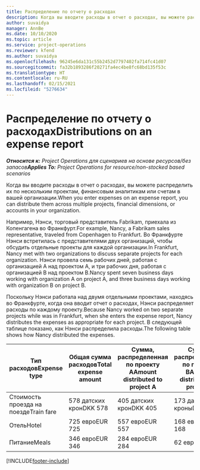 ```yaml
---
title: Распределение по отчету о расходах
description: Когда вы вводите расходы в отчет о расходах, вы можете распределить их по нескольким проектам, юридическим лицам или счетам в вашей организации.
author: suvaidya
manager: AnnBe
ms.date: 10/10/2020
ms.topic: article
ms.service: project-operations
ms.reviewer: kfend
ms.author: suvaidya
ms.openlocfilehash: 96245e6da131c55b2452d7797402fa714fc41d07
ms.sourcegitcommit: fa32b1893286f20271fa4ec4be8fc68bd135f53c
ms.translationtype: HT
ms.contentlocale: ru-RU
ms.lasthandoff: 02/15/2021
ms.locfileid: "5276634"
---
```

# <a name="distributions-on-an-expense-report"></a><span data-ttu-id="949fa-103">Распределение по отчету о расходах</span><span class="sxs-lookup"><span data-stu-id="949fa-103">Distributions on an expense report</span></span>

<span data-ttu-id="949fa-104">_**Относится к:** Project Operations для сценариев на основе ресурсов/без запасов_</span><span class="sxs-lookup"><span data-stu-id="949fa-104">_**Applies To:** Project Operations for resource/non-stocked based scenarios_</span></span>

<span data-ttu-id="949fa-105">Когда вы вводите расходы в отчет о расходах, вы можете распределить их по нескольким проектам, финансовым аналитикам или счетам в вашей организации.</span><span class="sxs-lookup"><span data-stu-id="949fa-105">When you enter expenses on an expense report, you can distribute them across multiple projects, financial dimensions, or accounts in your organization.</span></span>

<span data-ttu-id="949fa-106">Например, Нэнси, торговый представитель Fabrikam, приехала из Копенгагена во Франкфурт.</span><span class="sxs-lookup"><span data-stu-id="949fa-106">For example, Nancy, a Fabrikam sales representative, traveled from Copenhagen to Frankfurt.</span></span> <span data-ttu-id="949fa-107">Во Франкфурте Нэнси встретилась с представителями двух организаций, чтобы обсудить отдельные проекты для каждой организации.</span><span class="sxs-lookup"><span data-stu-id="949fa-107">In Frankfurt, Nancy met with two organizations to discuss separate projects for each organization.</span></span> <span data-ttu-id="949fa-108">Нэнси провела семь рабочих дней, работая с организацией A над проектом A, и три рабочих дня, работая с организацией B над проектом B.</span><span class="sxs-lookup"><span data-stu-id="949fa-108">Nancy spent seven business days working with organization A on project A, and three business days working with organization B on project B.</span></span>

<span data-ttu-id="949fa-109">Поскольку Нэнси работала над двумя отдельными проектами, находясь во Франкфурте, когда она вводит отчет о расходах, Нэнси распределяет расходы по каждому проекту.</span><span class="sxs-lookup"><span data-stu-id="949fa-109">Because Nancy worked on two separate projects while was in Frankfurt, when she enters the expense report, Nancy distributes the expenses as appropriate for each project.</span></span> <span data-ttu-id="949fa-110">В следующей таблице показано, как Нэнси распределила расходы.</span><span class="sxs-lookup"><span data-stu-id="949fa-110">The following table shows how Nancy distributed the expenses.</span></span>

| <span data-ttu-id="949fa-111">Тип расходов</span><span class="sxs-lookup"><span data-stu-id="949fa-111">Expense type</span></span> | <span data-ttu-id="949fa-112">Общая сумма расходов</span><span class="sxs-lookup"><span data-stu-id="949fa-112">Total expense amount</span></span> | <span data-ttu-id="949fa-113">Сумма, распределенная по проекту А</span><span class="sxs-lookup"><span data-stu-id="949fa-113">Amount distributed to project A</span></span> | <span data-ttu-id="949fa-114">Сумма, распределенная по проекту B</span><span class="sxs-lookup"><span data-stu-id="949fa-114">Amount distributed to project B</span></span> |
|--------------|----------------------|---------------------------------|---------------------------------|
| <span data-ttu-id="949fa-115">Стоимость проезда на поезде</span><span class="sxs-lookup"><span data-stu-id="949fa-115">Train fare</span></span>   | <span data-ttu-id="949fa-116">578 датских крон</span><span class="sxs-lookup"><span data-stu-id="949fa-116">DKK 578</span></span>              | <span data-ttu-id="949fa-117">405 датских крон</span><span class="sxs-lookup"><span data-stu-id="949fa-117">DKK 405</span></span>                         | <span data-ttu-id="949fa-118">173 датских кроны</span><span class="sxs-lookup"><span data-stu-id="949fa-118">DKK 173</span></span>                         |
| <span data-ttu-id="949fa-119">Отель</span><span class="sxs-lookup"><span data-stu-id="949fa-119">Hotel</span></span>        | <span data-ttu-id="949fa-120">725 евро</span><span class="sxs-lookup"><span data-stu-id="949fa-120">EUR 725</span></span>              | <span data-ttu-id="949fa-121">557 евро</span><span class="sxs-lookup"><span data-stu-id="949fa-121">EUR 557</span></span>                         | <span data-ttu-id="949fa-122">168 евро</span><span class="sxs-lookup"><span data-stu-id="949fa-122">EUR 168</span></span>                         |
| <span data-ttu-id="949fa-123">Питание</span><span class="sxs-lookup"><span data-stu-id="949fa-123">Meals</span></span>        | <span data-ttu-id="949fa-124">346 евро</span><span class="sxs-lookup"><span data-stu-id="949fa-124">EUR 346</span></span>              | <span data-ttu-id="949fa-125">284 евро</span><span class="sxs-lookup"><span data-stu-id="949fa-125">EUR 284</span></span>                         | <span data-ttu-id="949fa-126">62 евро</span><span class="sxs-lookup"><span data-stu-id="949fa-126">EUR 62</span></span>                          |


[!INCLUDE[footer-include](../includes/footer-banner.md)]
